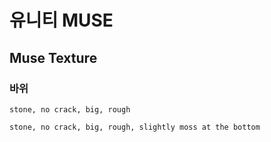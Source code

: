 # 유니티 MUSE

## Muse Texture

### 바위

```
stone, no crack, big, rough
```

```
stone, no crack, big, rough, slightly moss at the bottom
```

```
```

```
```

```
```